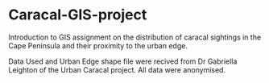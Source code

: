 # Caracal-GIS-project
Introduction to GIS assignment on the distribution of caracal sightings in the Cape Peninsula and their proximity to the urban edge.

Data Used and Urban Edge shape file were recived from Dr Gabriella Leighton of the Urban Caracal project. All data were anonymised. 
